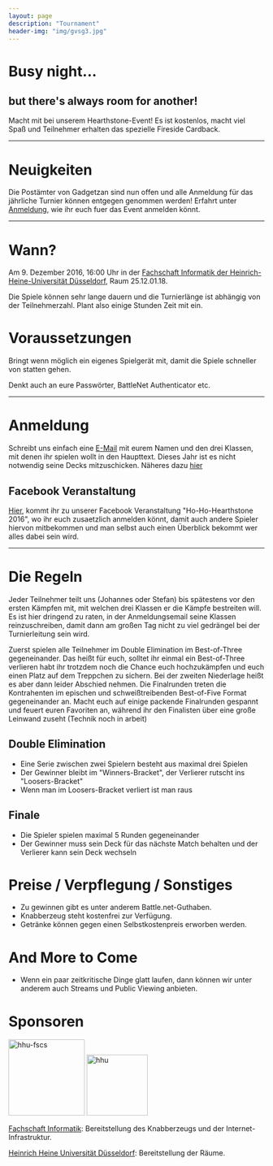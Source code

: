 ```yaml
---
layout: page
description: "Tournament"
header-img: "img/gvsg3.jpg"
---
```


# Busy night... 

## but there's always room for another!

Macht mit bei unserem Hearthstone-Event! Es ist kostenlos, macht viel Spaß und Teilnehmer erhalten das spezielle Fireside Cardback.

<hr>

# Neuigkeiten
Die Postämter von Gadgetzan sind nun offen und alle Anmeldung für das jährliche Turnier können entgegen genommen werden! Erfahrt unter [Anmeldung](#registration), wie ihr euch fuer das Event anmelden könnt.

<hr>

<a name="date"></a>

# Wann?
Am 9. Dezember 2016, 16:00 Uhr in der [Fachschaft Informatik der Heinrich-Heine-Universität Düsseldorf](https://www.google.de/maps/place/Fachschaft+Informatik+der+Heinrich-Heine-Universit%C3%A4t+D%C3%BCsseldorf/@51.188008,6.796884,17z/data=!3m1!4b1!4m2!3m1!1s0x47b8cb01a3005e3d:0xd8b29e6eb59bb734 "FS Informatik"), Raum 25.12.01.18.

Die Spiele können sehr lange dauern und die Turnierlänge ist abhängig von der Teilnehmerzahl.
Plant also einige Stunden Zeit mit ein.

# Voraussetzungen
Bringt wenn möglich ein eigenes Spielgerät mit, damit die Spiele schneller von statten gehen.

Denkt auch an eure Passwörter, BattleNet Authenticator etc.

<hr>

<a name="registration"></a>

# Anmeldung
Schreibt uns einfach eine [E-Mail](mailto:fscs@hhu.de?subject=[HoHoHeartstone]Anmeldung) mit eurem Namen und den drei Klassen, mit denen ihr spielen wollt in den Haupttext. Dieses Jahr ist es nicht notwendig seine Decks mitzuschicken. Näheres dazu [hier](#rules)

## Facebook Veranstaltung

[Hier](https://www.facebook.com/events/225431337892950/), kommt ihr zu unserer Facebook Veranstaltung "Ho-Ho-Hearthstone 2016", wo ihr euch zusaetzlich anmelden könnt, damit auch andere Spieler hiervon mitbekommen und man selbst auch einen Überblick bekommt wer alles dabei sein wird.

<hr>

<a name="rules"></a>

# Die Regeln
Jeder Teilnehmer teilt uns (Johannes oder Stefan) bis spätestens vor den ersten Kämpfen mit, mit welchen drei Klassen er die Kämpfe bestreiten will. Es ist hier dringend zu raten, in der Anmeldungsemail seine Klassen reinzuschreiben, damit dann am großen Tag nicht zu viel gedrängel bei der Turnierleitung sein wird.

Zuerst spielen alle Teilnehmer im Double Elimination im Best-of-Three gegeneinander. Das heißt für euch, solltet ihr einmal ein Best-of-Three verlieren habt ihr trotzdem noch die Chance euch hochzukämpfen und euch einen Platz auf dem Treppchen zu sichern. Bei der zweiten Niederlage heißt es aber dann leider Abschied nehmen.
Die Finalrunden treten die Kontrahenten im epischen und schweißtreibenden Best-of-Five Format gegeneinander an. Macht euch auf einige packende Finalrunden gespannt und feuert euren Favoriten an, während ihr den Finalisten über eine große Leinwand zuseht (Technik noch in arbeit)

## Double Elimination
* Eine Serie zwischen zwei Spielern besteht aus maximal drei Spielen
* Der Gewinner bleibt im "Winners-Bracket", der Verlierer rutscht ins "Loosers-Bracket"
* Wenn man im Loosers-Bracket verliert ist man raus

## Finale
* Die Spieler spielen maximal 5 Runden gegeneinander
* Der Gewinner muss sein Deck für das nächste Match behalten und der Verlierer kann sein Deck wechseln

# Preise / Verpflegung / Sonstiges
* Zu gewinnen gibt es unter anderem Battle.net-Guthaben.
* Knabberzeug steht kostenfrei zur Verfügung.
* Getränke können gegen einen Selbstkostenpreis erworben werden.

# And More to Come
* Wenn ein paar zeitkritische Dinge glatt laufen, dann können wir unter anderem auch Streams und Public Viewing anbieten.

# Sponsoren
<img src="{{ site.baseurl }}/img/hhufscs.png" height="150px" alt="hhu-fscs">
<img src="{{ site.baseurl }}/img/hhu.png" height="120px" alt="hhu">

[Fachschaft Informatik](http://hhu-fscs.de): Bereitstellung des Knabberzeugs und der Internet-Infrastruktur.

[Heinrich Heine Universität Düsseldorf](http://hhu.de): Bereitstellung der Räume.

